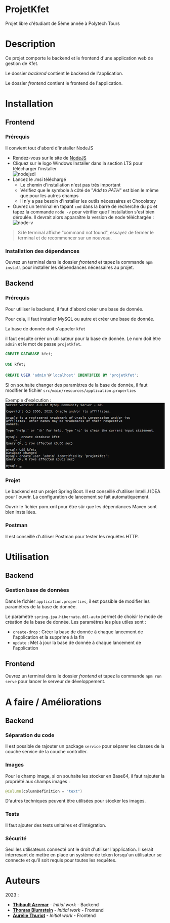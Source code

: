 # ProjetKfet
 Projet libre d'étudiant de 5ème année à Polytech Tours

# Description

Ce projet comporte le backend et le frontend d'une application web de gestion de Kfet.

Le dossier *backend* contient le backend de l'application.

Le dossier *frontend* contient le frontend de l'application.

# Installation

## Frontend

### Prérequis
Il convient tout d'abord d'installer NodeJS 

- Rendez-vous sur le site de [NodeJS](https://nodejs.org/en/download/)
- Cliquez sur le logo Windows Installer dans la section LTS pour télécharger l'installer  
  ![nodejsdl](https://i.imgur.com/jRV3YwV.png)
- Lancez le .msi téléchargé
    - Le chemin d'installation n'est pas très important
    - Vérifiez que le symbole à côté de "*Add to PATH*" est bien le même que pour les autres champs
    - Il n'y a pas besoin d'installer les outils nécessaires et Chocolatey
- Ouvrez un terminal en tapant `cmd` dans la barre de recherche du pc et tapez la commande `node -v` pour vérifier
  que l'installation s'est bien déroulée. Il devrait alors apparaître la version de node téléchargée :  
  ![node-v](https://i.imgur.com/vpGMPFT.png)  

> Si le terminal affiche "command not found", essayez de fermer le terminal et de recommencer sur un nouveau.

### Installation des dépendances
Ouvrez un terminal dans le dossier *frontend* et tapez la commande `npm install` pour installer les dépendances nécessaires au projet.

## Backend

### Prérequis

Pour utiliser le backend, il faut d'abord créer une base de donnée. 

Pour cela, il faut installer MySQL ou autre et créer une base de donnée.

La base de donnée doit s'appeler `kfet`

il faut ensuite créer un utilisateur pour la base de donnée. Le nom doit être `admin` et le mot de passe `projetkfet`.

```sql
CREATE DATABASE kfet;

USE kfet;

CREATE USER 'admin'@'localhost' IDENTIFIED BY 'projetkfet';
```

Si on souhaite changer des paramètres de la base de donnée, il faut modifier le fichier `src/main/resources/application.properties`

Exemple d'exécution : 
![Image BDD](img/bdd.png)

### Projet

Le backend est un projet Spring Boot. Il est conseillé d'utiliser IntelliJ IDEA pour l'ouvrir. La configuration de lancement se fait automatiquement.

Ouvrir le fichier pom.xml pour être sûr que les dépendances Maven sont bien installées.

### Postman

Il est conseillé d'utiliser Postman pour tester les requêtes HTTP.

# Utilisation

## Backend

### Gestion base de données

Dans le fichier `application.properties`, il est possible de modifier les paramètres de la base de donnée.

Le paramètre `spring.jpa.hibernate.ddl-auto` permet de choisir le mode de création de la base de donnée. 
Les paramètres les plus utiles sont :
- `create-drop` : Créer la base de donnée à chaque lancement de l'application et la supprime à la fin
- `update` : Met à jour la base de donnée à chaque lancement de l'application

## Frontend
Ouvrez un terminal dans le dossier *frontend* et tapez la commande `npm run serve` pour lancer le serveur de développement.


# A faire / Améliorations

## Backend

### Séparation du code

Il est possible de rajouter un package `service` pour séparer les classes de la couche service de la couche controller.

### Images

Pour le champ image, si on souhaite les stocker en Base64, il faut rajouter la propriété aux champs images :

```java
@Column(columnDefinition = "text")
```

D'autres techniques peuvent être utilisées pour stocker les images.

### Tests

Il faut ajouter des tests unitaires et d'intégration.

### Sécurité

Seul les utilisateurs connecté ont le droit d'utiliser l'application. Il serait interresant de mettre en place un système de token
lorsqu'un utilisateur se connecte et qu'il soit requis pour toutes les requêtes.

# Auteurs
2023 : 
* **[Thibault Azemar](https://github.com/Thibault-Azemar)** - *Initial work* - Backend
* **[Thomas Blumstein](https://github.com/Oute-Oute)** - *Initial work* - Frontend
* **[Aurélie Thuriot](https://github.com/Nattraser)** - *Initial work* - Frontend








